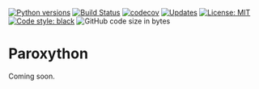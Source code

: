 <!-- [![PyPI pyversions](https://img.shields.io/pypi/pyversions/ansicolortags.svg)](https://pypi.python.org/pypi/ansicolortags/) -->
[![Python versions](https://img.shields.io/badge/Python-3.6%20|%203.7%20|%203.8-blue.svg)](https://shields.io/)
[![Build Status](https://travis-ci.com/laowantong/paroxython.svg?branch=master)](https://travis-ci.com/laowantong/paroxython)
[![codecov](https://img.shields.io/codecov/c/github/laowantong/paroxython/master)](https://codecov.io/gh/laowantong/paroxython)
[![Updates](https://pyup.io/repos/github/laowantong/paroxython/shield.svg)](https://pyup.io/repos/github/laowantong/paroxython/)
[![License: MIT](https://img.shields.io/badge/License-MIT-yellow.svg)](https://opensource.org/licenses/MIT)
[![Code style: black](https://img.shields.io/badge/code%20style-black-000000.svg)](https://github.com/psf/black)
![GitHub code size in bytes](https://img.shields.io/github/languages/code-size/laowantong/paroxython)

# Paroxython

Coming soon.
